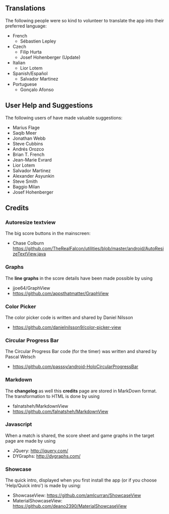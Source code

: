 ## Translations

The following people were so kind to volunteer to translate the app into their preferred language:

- French
  - Sébastien Lepley
- Czech 
  - Filip Hurta
  - Josef Hohenberger (Update)
- Italian
  - Lior Lotem
- Spanish/Español 
  - Salvador Martinez
- Portuguese 
  - Gonçalo Afonso

## User Help and Suggestions

The following users of have made valuable suggestions:

- Marius Flage
- Saqib Meer
- Jonathan Webb
- Steve Cubbins
- Andrés Orozco
- Brian T. French
- Jean-Marie Evrard
- Lior Lotem
- Salvador Martinez
- Alexander Asyunkin
- Steve Smith
- Baggio Milan
- Josef Hohenberger

## Credits

### Autoresize textview

The big score buttons in the mainscreen:

- Chase Colburn <https://github.com/TheRealFalcon/utilities/blob/master/android/AutoResizeTextView.java>

### Graphs

The __line graphs__ in the score details have been made possible by using

- jjoe64/GraphView
- <https://github.com/appsthatmatter/GraphView>

### Color Picker

The color picker code is written and shared by Daniel Nilsson

- <https://github.com/danielnilsson9/color-picker-view>

### Circular Progress Bar

The Circular Progress Bar code (for the timer) was written and shared by Pascal Welsch

- <https://github.com/passsy/android-HoloCircularProgressBar>

### Markdown

The __changelog__ as well this __credits__ page are stored in MarkDown format.
The transformation to HTML is done by using

-   falnatsheh/MarkdownView
-   <https://github.com/falnatsheh/MarkdownView>

### Javascript

When a match is shared, the score sheet and game graphs in the target page are made by using

-   JQuery: <http://jquery.com/>
-   DYGraphs: <http://dygraphs.com/>

### Showcase 

The quick intro, displayed when you first install the app (or if you choose 'Help/Quick intro') is made by using:

- ShowcaseView: <https://github.com/amlcurran/ShowcaseView>
- MaterialShowcaseView: <https://github.com/deano2390/MaterialShowcaseView>



